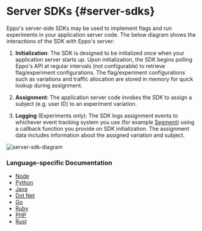 # Server SDKs {#server-sdks}

Eppo's server-side SDKs may be used to implement flags and run experiments in your application server code. The below diagram shows the interactions of the SDK with Eppo's server:

1. **Initialization**: The SDK is designed to be initialized once when your application server starts up. Upon initialization, the SDK begins polling Eppo's API at regular intervals (not configurable) to retrieve flag/experiment configurations. The flag/experiment configurations such as variations and traffic allocation are stored in memory for quick lookup during assignment.

2. **Assignment**: The application server code invokes the SDK to assign a subject (e.g. user ID) to an experiment variation.

3. **Logging** (Experiments only): The SDK logs assignment events to whichever event tracking system you use (for example [Segment](https://segment.com/docs/)) using a callback function you provide on SDK initialization. The assignment data includes information about the assigned variation and subject.

![server-sdk-diagram](/img/connecting-data/server-sdk-diagram.png)

### Language-specific Documentation

- [Node](/sdks/server-sdks/node/intro)
- [Python](/sdks/server-sdks/python/intro)
- [Java](/sdks/server-sdks/java/intro)
- [Dot Net](/sdks/server-sdks/dotnet/intro)
- [Go](/sdks/server-sdks/go)
- [Ruby](/sdks/server-sdks/ruby/intro)
- [PHP](/sdks/server-sdks/php)
- [Rust](/sdks/server-sdks/rust/intro)
